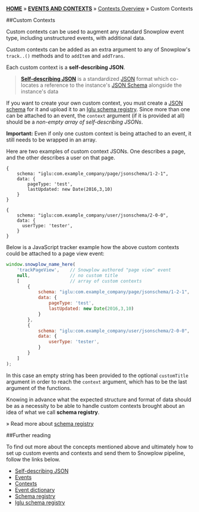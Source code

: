 [**HOME**](Home) » [**EVENTS AND CONTEXTS**](Events-and-Contexts) » [Contexts Overview](Contexts-overview) » Custom Contexts

##Custom Contexts

Custom contexts can be used to augment any standard Snowplow event type, including unstructured events, with additional data.

Custom contexts can be added as an extra argument to any of Snowplow's `track..()` methods and to `addItem` and `addTrans`.

Each custom context is a **self-describing JSON**.

> [**Self-describing JSON**](https://github.com/snowplow/iglu/wiki/Self-describing-JSONs) is a standardized [JSON](http://www.json.org/) format which co-locates a reference to the instance's [JSON Schema](http://json-schema.org/) alongside the instance's data

If you want to create your own custom context, you must create a [JSON schema](http://json-schema.org/) for it and upload it to an [Iglu schema registry](Iglu-registry). Since more than one can be attached to an event, the `context` argument (if it is provided at all) should be a *non-empty array of self-describing JSONs*.

**Important:** Even if only one custom context is being attached to an event, it still needs to be wrapped in an array.

Here are two examples of custom context JSONs. One describes a page, and the other describes a user on that page.

```
{
    schema: "iglu:com.example_company/page/jsonschema/1-2-1",
    data: {
        pageType: 'test',
        lastUpdated: new Date(2016,3,10)
    }
}
```

```
{
    schema: "iglu:com.example_company/user/jsonschema/2-0-0",
    data: {
      userType: 'tester',
    }
}
```

Below is a JavaScript tracker example how the above custom contexts could be attached to a page view event:

```javascript
window.snowplow_name_here(
    'trackPageView',	// Snowplow authored "page view" event
    null, 				// no custom title
    [					// array of custom contexts
        {
            schema: "iglu:com.example_company/page/jsonschema/1-2-1",
            data: {
                pageType: 'test',
                lastUpdated: new Date(2016,3,10)
            }
        },
        {
            schema: "iglu:com.example_company/user/jsonschema/2-0-0",
            data: {
                userType: 'tester',
            }
        }
    ]
);
```

In this case an empty string has been provided to the optional `customTitle` argument in order to reach the `context` argument, which has to be the last argument of the functions.

Knowing in advance what the expected structure and format of data should be as a necessity to be able to handle custom contexts brought about an idea of what we call **schema registry**.

» Read more about [schema registry](Schema-registry)

##Further reading

To find out more about the concepts mentioned above and ultimately how to set up custom events and contexts and send them to Snowplow pipeline, follow the links below.

- [Self-describing JSON](http://snowplowanalytics.com/blog/2014/05/15/introducing-self-describing-jsons/)
- [Events](Events-overview)
- [Contexts](Contexts-overview)
- [Event dictionary](Event-dictionary)
- [Schema registry](Schema-registry)
- [Iglu schema registry](Iglu-registry)
